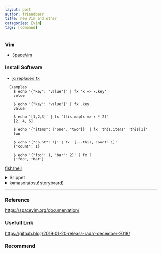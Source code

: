 ```yaml
---
layout: post
author: friendbear
title: new Vim and other
categories: [vim]
tags: [command]
---
```


### Vim 
- [SpaceVim](https://github.com/SpaceVim/SpaceVim)

### Install Software

- [jq replaced fx](https://github.com/antonmedv/fx)

```shell
  Examples
    $ echo '{"key": "value"}' | fx 'x => x.key'
    value

    $ echo '{"key": "value"}' | fx .key
    value

    $ echo '[1,2,3]' | fx 'this.map(x => x * 2)'
    [2, 4, 6]

    $ echo '{"items": ["one", "two"]}' | fx 'this.items' 'this[1]'
    two

    $ echo '{"count": 0}' | fx '{...this, count: 1}'
    {"count": 1}

    $ echo '{"foo": 1, "bar": 2}' | fx ?
    ["foo", "bar"]
```
 
[fishshell](fishshell.eom)

<details>
<summary>Snippet</summary>
<pre>
<code>
#!/usr/bin/env amm
@main
def ThreadCommunication(args: String*) = {

  /*
    the producer-consumer problem

    producer -> [ ? ] -> consumer
  */
  class SimpleContainer {
    private var value: Int = 0

    def isEmpty: Boolean = value == 0
    def set(newValue: Int) = value = newValue
    def get = {
      val result = value
      value = 0
      result
    }
  }

  lazy val naive = {
    def naiveProdCons(): Unit = {
      val container = new SimpleContainer

      val consumer = new Thread(() => {
        println("[consumer] waiting...")
        while (container.isEmpty) {
          println("[consumer] actively waiting...")
        }
        println("[consumer] I have consumed " + container.get)
      })

      val producer = new Thread(() => {
        println("[producer] computing...")
        Thread.sleep(500)
        val value = 42
        println("[producer] I have produced, after long work, the value" + value)
        container.set(value) // Change isEmpty => True
      })

      consumer.start
      producer.start
    }
    naiveProdCons()
  }

  // wait and notify
  lazy val smart = {
    /*
      Synchronized
      val someObject = "hello'
      someObject.synchronized {
        // code
      }


      wait() and notify()

      // thread 1
      val someObject = "hello"
      someObject.synchronized {
        // code part 1
        someObject.wait()
        // code part 2
      }

      // thread 2
      someObject.synchronized {
        // code
        someObject.notify()
      }

     */
    def smartProdCons() = {
      val container = new SimpleContainer
      val consumer = new Thread(() => {
        println("[consumer] waiting...")
        container.synchronized{
          container.wait()
        }

        // container must have some value
        println("[consumer] I have consumed " + container.get)
      })

      val producer = new Thread(() => {
        println("[producer] Hard at work...")
        Thread.sleep(2000)
        val value = 42

        container.synchronized {
          println("[producer] I'm producing " + value)
          container.set(value)
          container.notify()
        }
      })
      consumer.start
      producer.start
    }
    smartProdCons()
  }
}
#!/usr/bin/env amm
@main
def ProducerConsumerLevel3(args: String*) = {

  /*
    Prod-cons, level 3

      producer1 -> [ ? ? ? ] =-> consumer1
      producer2 ----^     ^----- consumer2
   */

  class Consumer(id: Int, buffer: mutable.Queue[Int]) extends Thread {
    override def run(): Unit = {
      val random = new Random()

      while(true) {
        buffer.synchronized({
          /*
            producer produces value. two Cons are waiting
            notifies ONE consumer,notifies on buffer
            notifies the other consumer

           */
          /*
          [consumer 1] buffer empty, waiting ...
          [consumer 3] buffer empty, waiting ...
          [consumer 2] buffer empty, waiting ...
          [producer 1] producing 0
          [consumer 1] consumed 0
          [producer 3] producing 0
          Exception in thread "Thread-2" [producer 2] producing 0
          [consumer 2] consumed 0
          java.util.NoSuchElementException: queue empty
            at scala.collection.mutable.Queue.dequeue(Queue.scala:67)
            at concurrency.ProducerConsumerLevel3$Consumer.run(ProducerConsumerLevel3.scala:39)
          [producer 2] producing 1
          why ?
            🔴 This is Point not if use while 🔴
           */
          while (buffer.isEmpty) {
            println(s"[consumer $id] buffer empty, waiting ...")
            buffer.wait()
          }

          // there must be at least ONE value in the buffer
          val x = buffer.dequeue() // OOps.!
          println(s"[consumer $id] consumed " + x)

          // hey producer, there's empty space available, are you lazy?
          buffer.notifyAll()
        })

        Thread.sleep(random.nextInt(500))
      }
    }
  }

  class Producer(id: Int, buffer: mutable.Queue[Int], capacity: Int) extends Thread {
    override def run(): Unit = {
      val random = new Random()
      var i = 0
      while (true) {
        buffer.synchronized {
          while (buffer.size == capacity) {
            println(s"[producer $id] buffer is full, waiting...")
            buffer.wait()
          }
          // there must be at least ONE EMPTY SPACE in the buffer
          println(s"[producer $id] producing " + i)
          buffer.enqueue(i)

          //todo hey consumer, new food for you!
          buffer.notifyAll()
          i += 1
        }
        Thread.sleep(random.nextInt(500))
      }
    }
  }

  def multiProdCons(nConsumers: Int, nProducers: Int) = {
    val buffer: mutable.Queue[Int] = new mutable.Queue[Int]
    val capacity = 3

    (1 to nConsumers).foreach(i => new Consumer(i, buffer).start())
    (1 to nProducers).foreach(i => new Producer(i, buffer, capacity).start())
  }

  multiProdCons(3, 3)
}
</code>
</pre>
</details>
<details>

    
<summary>kumasora(osu! storyboard)</summary>
<pre>
<code>
using OpenTK;
using OpenTK.Graphics;
using StorybrewCommon.Mapset;
using StorybrewCommon.Scripting;
using StorybrewCommon.Storyboarding;
using StorybrewCommon.Storyboarding.Util;
using StorybrewCommon.Subtitles;
using StorybrewCommon.Util;
using System;
using System.Collections.Generic;
using System.Linq;

namespace StorybrewScripts
{
    public class Black : StoryboardObjectGenerator
    {
        public override void Generate()
        {
            var layer = GetLayer("TEST");
            var BG = layer.CreateSprite("back.png", OsbOrigin.Centre);

            BG.Scale(0, 10000, 2, 2);
            BG.Fade(0, 2000, 0, 10);
            BG.Fade(8000, 10000, 10, 0);
        }
    }
    }
</code>
</pre>
</details>

---

### Reference
<https://spacevim.org/documentation/>

### Usefull Link
<https://github.blog/2019-01-20-release-radar-december-2018/>
### Recommend
